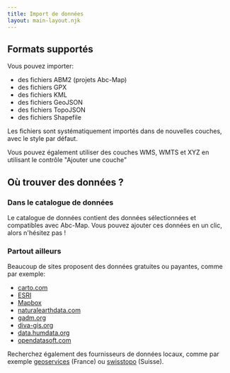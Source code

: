 ```yaml
---
title: Import de données
layout: main-layout.njk
---
```


## Formats supportés

Vous pouvez importer:

- des fichiers ABM2 (projets Abc-Map)
- des fichiers GPX
- des fichiers KML
- des fichiers GeoJSON
- des fichiers TopoJSON
- des fichiers Shapefile

Les fichiers sont systématiquement importés dans de nouvelles couches, avec le style par défaut.

<div class="alert alert-info">
Vous pouvez également utiliser des couches WMS, WMTS et XYZ en utilisant le contrôle "Ajouter une couche"
</div>

## Où trouver des données ?

### Dans le catalogue de données

Le catalogue de données contient des données sélectionnées et compatibles avec Abc-Map. Vous pouvez ajouter ces
données en un clic, alors n'hésitez pas !

### Partout ailleurs

Beaucoup de sites proposent des données gratuites ou payantes, comme par exemple:

- [carto.com](https://carto.com/help/building-maps/basemap-list/)
- [ESRI](https://www.esri.com)
- [Mapbox](https://www.mapbox.com)
- [naturalearthdata.com](http://www.naturalearthdata.com)
- [gadm.org](https://gadm.org)
- [diva-gis.org](https://www.diva-gis.org)
- [data.humdata.org](https://data.humdata.org)
- [opendatasoft.com](https://public.opendatasoft.com/explore)

Recherchez également des fournisseurs de données locaux, comme par exemple [geoservices](https://geoservices.ign.fr/)
(France) ou [swisstopo](https://www.swisstopo.admin.ch/) (Suisse).
